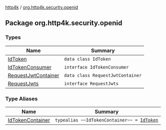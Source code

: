 [http4k](../index.md) / [org.http4k.security.openid](./index.md)

## Package org.http4k.security.openid

### Types

| Name | Summary |
|---|---|
| [IdToken](-id-token/index.md) | `data class IdToken` |
| [IdTokenConsumer](-id-token-consumer/index.md) | `interface IdTokenConsumer` |
| [RequestJwtContainer](-request-jwt-container/index.md) | `data class RequestJwtContainer` |
| [RequestJwts](-request-jwts/index.md) | `interface RequestJwts` |

### Type Aliases

| Name | Summary |
|---|---|
| [IdTokenContainer](-id-token-container.md) | `typealias ~~IdTokenContainer~~ = `[`IdToken`](-id-token/index.md) |
